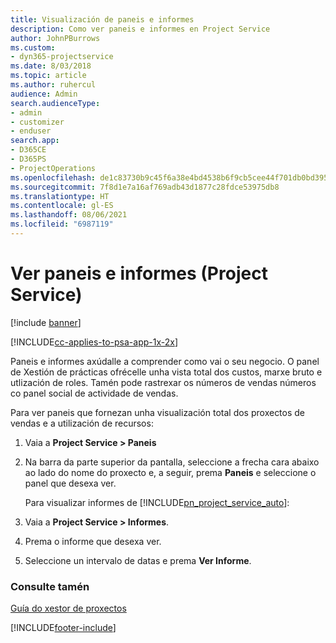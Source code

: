 ```yaml
---
title: Visualización de paneis e informes
description: Como ver paneis e informes en Project Service
author: JohnPBurrows
ms.custom:
- dyn365-projectservice
ms.date: 8/03/2018
ms.topic: article
ms.author: ruhercul
audience: Admin
search.audienceType:
- admin
- customizer
- enduser
search.app:
- D365CE
- D365PS
- ProjectOperations
ms.openlocfilehash: de1c83730b9c45f6a38e4bd4538b6f9cb5cee44f701db0bd395069cf8336d080
ms.sourcegitcommit: 7f8d1e7a16af769adb43d1877c28fdce53975db8
ms.translationtype: HT
ms.contentlocale: gl-ES
ms.lasthandoff: 08/06/2021
ms.locfileid: "6987119"
---
```

# <a name="view-dashboards-and-reports-project-service"></a>Ver paneis e informes (Project Service)

[!include [banner](../includes/psa-now-project-operations.md)]

[!INCLUDE[cc-applies-to-psa-app-1x-2x](../includes/cc-applies-to-psa-app-1x-2x.md)]

Paneis e informes axúdalle a comprender como vai o seu negocio. O panel de Xestión de prácticas ofrécelle unha vista total dos custos, marxe bruto e utlización de roles. Tamén pode rastrexar os números de vendas números co panel social de actividade de vendas.  
  
 Para ver paneis que fornezan unha visualización total dos proxectos de vendas e a utilización de recursos:  
  
1. Vaia a **Project Service > Paneis**  
  
2. Na barra da parte superior da pantalla, seleccione a frecha cara abaixo ao lado do nome do proxecto e, a seguir, prema **Paneis** e seleccione o panel que desexa ver.  
  
   Para visualizar informes de [!INCLUDE[pn_project_service_auto](../includes/pn-project-service-auto.md)]:  
  
3. Vaia a **Project Service > Informes**.  
  
4. Prema o informe que desexa ver.  
  
5. Seleccione un intervalo de datas e prema **Ver Informe**.  
  
### <a name="see-also"></a>Consulte tamén  
 [Guía do xestor de proxectos](../psa/project-manager-guide.md)


[!INCLUDE[footer-include](../includes/footer-banner.md)]